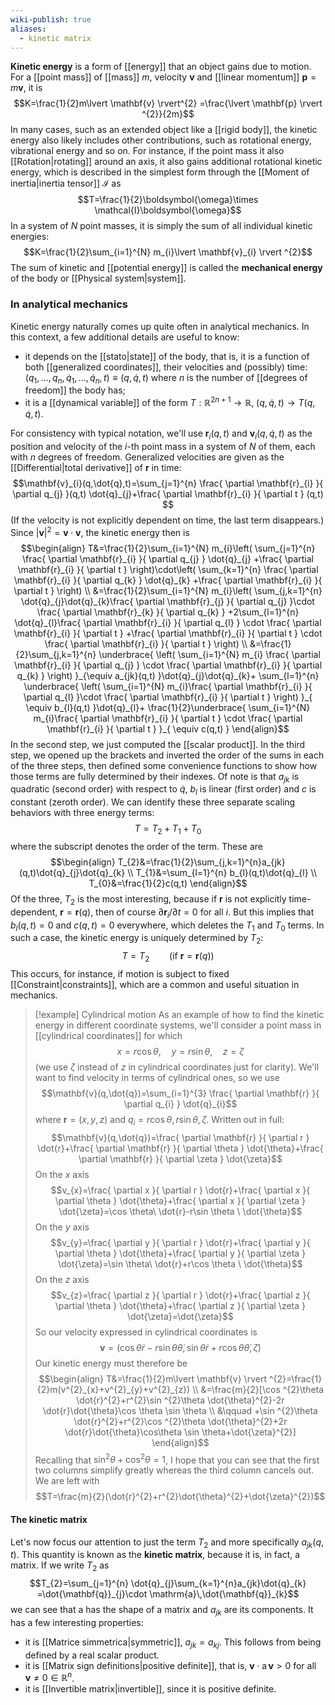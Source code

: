 ```yaml
---
wiki-publish: true
aliases:
  - kinetic matrix
---
```

**Kinetic energy** is a form of [[energy]] that an object gains due to motion. For a [[point mass]] of [[mass]] $m$, velocity $\mathbf{v}$ and [[linear momentum]] $\mathbf{p}=m\mathbf{v}$, it is
$$K=\frac{1}{2}m\lvert \mathbf{v} \rvert^{2} =\frac{\lvert \mathbf{p} \rvert ^{2}}{2m}$$
In many cases, such as an extended object like a [[rigid body]], the kinetic energy also likely includes other contributions, such as rotational energy, vibrational energy and so on. For instance, if the point mass it also [[Rotation|rotating]] around an axis, it also gains additional rotational kinetic energy, which is described in the simplest form through the [[Moment of inertia|inertia tensor]] $\mathcal{I}$ as
$$T=\frac{1}{2}\boldsymbol{\omega}\times \mathcal{I}\boldsymbol{\omega}$$
 In a system of $N$ point masses, it is simply the sum of all individual kinetic energies:
$$K=\frac{1}{2}\sum_{i=1}^{N} m_{i}\lvert \mathbf{v}_{i} \rvert ^{2}$$
The sum of kinetic and [[potential energy]] is called the **mechanical energy** of the body or [[Physical system|system]].
### In analytical mechanics
Kinetic energy naturally comes up quite often in analytical mechanics. In this context, a few additional details are useful to know:
- it depends on the [[stato|state]] of the body, that is, it is a function of both [[generalized coordinates]], their velocities and (possibly) time: $(q_{1},\ldots,q_{n},\dot{q}_{1},\ldots,\dot{q}_{n},t)\equiv(q,\dot{q},t)$ where $n$ is the number of [[degrees of freedom]] the body has;
- it is a [[dynamical variable]] of the form $T:\mathbb{R}^{2n+1}\to \mathbb{R},\ (q,\dot{q},t)\to T(q,\dot{q},t)$.

For consistency with typical notation, we'll use $\mathbf{r}_{i}(q,t)$ and $\mathbf{v}_{i}(q,\dot{q},t)$ as the position and velocity of the $i$-th point mass in a system of $N$ of them, each with $n$ degrees of freedom. Generalized velocities are given as the [[Differential|total derivative]] of $\mathbf{r}$ in time:
$$\mathbf{v}_{i}(q,\dot{q},t)=\sum_{j=1}^{n} \frac{ \partial \mathbf{r}_{i} }{ \partial q_{j} }(q,t) \dot{q}_{j}+\frac{ \partial \mathbf{r}_{i} }{ \partial t } (q,t) $$
(If the velocity is not explicitly dependent on time, the last term disappears.) Since $\lvert \mathbf{v} \rvert^{2}=\mathbf{v}\cdot \mathbf{v}$, the kinetic energy then is
$$\begin{align}
T&=\frac{1}{2}\sum_{i=1}^{N} m_{i}\left( \sum_{j=1}^{n} \frac{ \partial \mathbf{r}_{i} }{ \partial q_{j} } \dot{q}_{j} +\frac{ \partial \mathbf{r}_{i} }{ \partial t } \right)\cdot\left( \sum_{k=1}^{n} \frac{ \partial \mathbf{r}_{i} }{ \partial q_{k} } \dot{q}_{k} +\frac{ \partial \mathbf{r}_{i} }{ \partial t } \right) \\
&=\frac{1}{2}\sum_{i=1}^{N} m_{i}\left( \sum_{j,k=1}^{n} \dot{q}_{j}\dot{q}_{k}\frac{ \partial \mathbf{r}_{j} }{ \partial q_{j} }\cdot \frac{ \partial \mathbf{r}_{k} }{ \partial q_{k} } +2\sum_{l=1}^{n} \dot{q}_{l}\frac{ \partial \mathbf{r}_{i} }{ \partial q_{l} } \cdot \frac{ \partial \mathbf{r}_{i} }{ \partial t }  +\frac{ \partial \mathbf{r}_{i} }{ \partial t } \cdot \frac{ \partial \mathbf{r}_{i} }{ \partial t }  \right) \\
&=\frac{1}{2}\sum_{j,k=1}^{n} \underbrace{ \left( \sum_{i=1}^{N} m_{i} \frac{ \partial \mathbf{r}_{i} }{ \partial q_{j} } \cdot \frac{ \partial \mathbf{r}_{i} }{ \partial q_{k} } \right) }_{\equiv a_{jk}(q,t) }\dot{q}_{j}\dot{q}_{k}+ \sum_{l=1}^{n} \underbrace{ \left( \sum_{i=1}^{N} m_{i}\frac{ \partial \mathbf{r}_{i} }{ \partial q_{l} }\cdot \frac{ \partial \mathbf{r}_{i} }{ \partial t } \right) }_{ \equiv b_{l}(q,t) }\dot{q}_{l}+ \frac{1}{2}\underbrace{ \sum_{i=1}^{N} m_{i}\frac{ \partial \mathbf{r}_{i} }{ \partial t } \cdot \frac{ \partial \mathbf{r}_{i} }{ \partial t } }_{ \equiv c(q,t) } 
\end{align}$$
In the second step, we just computed the [[scalar product]]. In the third step, we opened up the brackets and inverted the order of the sums in each of the three steps, then defined some convenience functions to show how those terms are fully determined by their indexes. Of note is that $a_{jk}$ is quadratic (second order) with respect to $\dot{q}$, $b_{l}$ is linear (first order) and $c$ is constant (zeroth order). We can identify these three separate scaling behaviors with three energy terms:
$$T=T_{2}+T_{1}+T_{0}$$
where the subscript denotes the order of the term. These are
$$\begin{align}
T_{2}&=\frac{1}{2}\sum_{j,k=1}^{n}a_{jk}(q,t)\dot{q}_{j}\dot{q}_{k} \\
T_{1}&=\sum_{l=1}^{n} b_{l}(q,t)\dot{q}_{l} \\
T_{0}&=\frac{1}{2}c(q,t)
\end{align}$$
Of the three, $T_{2}$ is the most interesting, because if $\mathbf{r}$ is not explicitly time-dependent, $\mathbf{r}=\mathbf{r}(q)$, then of course $\partial \mathbf{r}_{i}/\partial t=0$ for all $i$. But this implies that $b_{l}(q,t)=0$ and $c(q,t)=0$ everywhere, which deletes the $T_{1}$ and $T_{0}$ terms. In such a case, the kinetic energy is uniquely determined by $T_{2}$:
$$T=T_{2}\qquad(\text{if }\mathbf{r}=\mathbf{r}(q))$$
This occurs, for instance, if motion is subject to fixed [[Constraint|constraints]], which are a common and useful situation in mechanics.

> [!example] Cylindrical motion
> As an example of how to find the kinetic energy in different coordinate systems, we'll consider a point mass in [[cylindrical coordinates]] for which
> $$x=r\cos \theta,\quad y=r\sin \theta,\quad z=\zeta$$
> (we use $\zeta$ instead of $z$ in cylindrical coordinates just for clarity). We'll want to find velocity in terms of cylindrical ones, so we use
> $$\mathbf{v}(q,\dot{q})=\sum_{i=1}^{3} \frac{ \partial \mathbf{r} }{ \partial q_{i} } \dot{q}_{i}$$
> where $\mathbf{r}=(x,y,z)$ and $q_{i}=r\cos \theta,r\sin \theta,\zeta$. Written out in full:
> $$\mathbf{v}(q,\dot{q})=\frac{ \partial \mathbf{r} }{ \partial r } \dot{r}+\frac{ \partial \mathbf{r} }{ \partial \theta } \dot{\theta}+\frac{ \partial \mathbf{r} }{ \partial \zeta } \dot{\zeta}$$
> On the $x$ axis
> $$v_{x}=\frac{ \partial x }{ \partial r } \dot{r}+\frac{ \partial x }{ \partial \theta } \dot{\theta}+\frac{ \partial x }{ \partial \zeta } \dot{\zeta}=\cos \theta\ \dot{r}-r\sin \theta \ \dot{\theta}$$
> On the $y$ axis
> $$v_{y}=\frac{ \partial y }{ \partial r } \dot{r}+\frac{ \partial y }{ \partial \theta } \dot{\theta}+\frac{ \partial y }{ \partial \zeta } \dot{\zeta}=\sin \theta\ \dot{r}+r\cos \theta \ \dot{\theta}$$
> On the $z$ axis
> $$v_{z}=\frac{ \partial z }{ \partial r } \dot{r}+\frac{ \partial z }{ \partial \theta } \dot{\theta}+\frac{ \partial z }{ \partial \zeta } \dot{\zeta}=\dot{\zeta}$$
> So our velocity expressed in cylindrical coordinates is
> $$\mathbf{v}=(\cos \theta \dot{r}-r\sin \theta \dot{\theta},\sin \theta \dot{r}+r\cos \theta \dot{\theta},\dot{\zeta})$$
> Our kinetic energy must therefore be
> $$\begin{align}
> T&=\frac{1}{2}m\lvert \mathbf{v} \rvert ^{2}=\frac{1}{2}m(v^{2}_{x}+v^{2}_{y}+v^{2}_{z}) \\
> &=\frac{m}{2}[\cos ^{2}\theta \dot{r}^{2}+r^{2}\sin ^{2}\theta \dot{\theta}^{2}-2r \dot{r}\dot{\theta}\cos \theta \sin \theta \\
> &\qquad +\sin ^{2}\theta \dot{r}^{2}+r^{2}\cos ^{2}\theta \dot{\theta}^{2}+2r \dot{r}\dot{\theta}\cos\theta \sin \theta+\dot{\zeta}^{2}]
> \end{align}$$
> Recalling that $\sin ^{2}\theta+\cos ^{2}\theta=1$, I hope that you can see that the first two columns simplify greatly whereas the third column cancels out. We are left with
> $$T=\frac{m}{2}(\dot{r}^{2}+r^{2}\dot{\theta}^{2}+\dot{\zeta}^{2})$$
#### The kinetic matrix
Let's now focus our attention to just the term $T_{2}$ and more specifically $a_{jk}(q,t)$. This quantity is known as the **kinetic matrix**, because it is, in fact, a matrix. If we write $T_{2}$ as
$$T_{2}=\sum_{j=1}^{n} \dot{q}_{j}\sum_{k=1}^{n}a_{jk}\dot{q}_{k} =\dot{\mathbf{q}}_{j}\cdot \mathrm{a}\,\dot{\mathbf{q}}_{k}$$
we can see that $\mathrm{a}$ has the shape of a matrix and $a_{jk}$ are its components. It has a few interesting properties:
- it is [[Matrice simmetrica|symmetric]], $a_{jk}=a_{kj}$. This follows from being defined by a real scalar product.
- it is [[Matrix sign definitions|positive definite]], that is, $\mathbf{v}\cdot \mathrm{a}\,\mathbf{v}>0$ for all $\mathbf{v}\neq 0\in \mathbb{R}^{n}$.
- it is [[Invertible matrix|invertible]], since it is positive definite.
